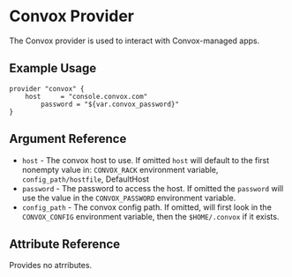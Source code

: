 # Convox Provider

The Convox provider is used to interact with Convox-managed apps.

## Example Usage

```
provider "convox" {
    host     = "console.convox.com"
        password = "${var.convox_password}"
}
```

## Argument Reference

* `host` -  The convox host to use. If omitted `host` will default to the first nonempty value in: `CONVOX_RACK` environment variable, `config_path/hostfile`, DefaultHost
* `password` - The password to access the host. If omitted the `password` will use the value in the `CONVOX_PASSWORD` environment variable.
* `config_path` - The convox config path. If omitted, will first look in the `CONVOX_CONFIG` environment variable, then the `$HOME/.convox` if it exists.

## Attribute Reference

Provides no atrributes.
